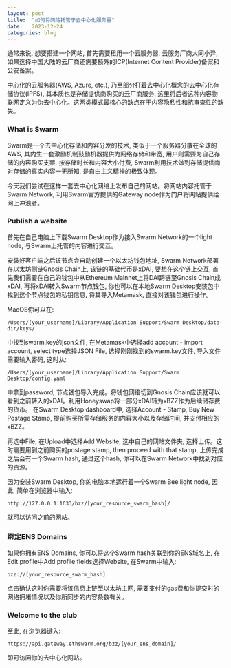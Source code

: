 ```yaml
---
layout: post
title:  "如何将网站托管于去中心化服务器"
date:   2023-12-24
categories: blog
---
```


通常来说, 想要搭建一个网站, 首先需要租用一个云服务器, 云服务厂商大同小异, 如果选择中国大陆的云厂商还需要额外的ICP(Internet Content Provider)备案和公安备案。

中心化的云服务器(AWS, Azure, etc.), 乃至部分打着去中心化概念的去中心化存储协议(IPFS), 其本质也是存储提供商购买的云厂商服务, 这里将后者这种内容物联网定义为伪去中心化。这两类模式最核心的缺点在于内容隐私性和抗审查性的缺失。

### What is Swarm
Swarm是一个去中心化存储和内容分发的技术, 类似于一个服务器分散在全球的AWS, 其内生一套激励机制鼓励机器提供为网络存储和带宽, 用户则需要为自己存储的内容购买支票, 按存储时长和内容大小付费, Swarm利用技术做到存储提供商对存储的真实内容一无所知, 是自由主义精神的极致体现。

今天我们尝试在这样一套去中心化网络上发布自己的网站。将网站内容托管于Swarm Network, 利用Swarm官方提供的Gateway node作为门户将网站提供给网上冲浪者。

### Publish a website
首先在自己电脑上下载Swarm Desktop作为接入Swarm Network的一个light node, 与Swarm上托管的内容进行交互。

安装好客户端之后该节点会自动创建一个以太坊钱包地址, Swarm Network部署在以太坊侧链Gnosis Chain上, 该链的基础代币是xDAI, 要想在这个链上交互, 首先我们需要在自己的钱包中从Ethereum Mainnet上将DAI跨链至Gnosis Chain成xDAI, 再将xDAI转入Swarm节点钱包, 你也可以在本地Swarm Desktop安装包中找到这个节点钱包的私钥信息, 将其导入Metamask, 直接对该钱包进行操作。

MacOS你可以在:
```
/Users/[your_username]/Library/Application Support/Swarm Desktop/data-dir/keys/
```
中找到swarm.key的json文件, 在Metamask中选择add account - import account, select type选择JSON File, 选择刚刚找到的swarm.key文件, 导入文件需要输入密码, 这时从:
```
/Users/[your_username]/Library/Application Support/Swarm Desktop/config.yaml
```
中拿到password, 节点钱包导入完成。将钱包网络切到Gnosis Chain应该就可以看到之前转入的xDAI。利用Honeyswap将一部分xDAI转为xBZZ作为后续储存费的货币。
在Swarm Desktop dashboard中, 选择Account - Stamp, Buy New Postage Stamp, 提前购买所需存储服务的内容大小以及存储时间, 并支付相应的xBZZ。

再选中File, 在Upload中选择Add Website, 选中自己的网站文件夹, 选择上传。这时需要用到之前购买的postage stamp, then proceed with that stamp, 上传完成之后会有一个Swarm hash, 通过这个hash, 你可以在Swarm Network中找到对应的资源。

因为安装Swarm Desktop, 你的电脑本地运行着一个Swarm Bee light node, 因此, 简单在浏览器中输入:
```
http://127.0.0.1:1633/bzz/[your_resource_swarm_hash]/
```
就可以访问之前的网站。

### 绑定ENS Domains
如果你拥有ENS Domains, 你可以将这个Swarm hash关联到你的ENS域名上, 在Edit profile中Add profile fields选择Website, 在Swarm中输入:
```
bzz://[your_resource_swarm_hash]
```
点击确认这时你需要将该信息上链至以太坊主网, 需要支付的gas费和你提交时的网络拥堵情况以及你所同步的内容条数有关。

### Welcome to the club
至此, 在浏览器键入:
```
https://api.gateway.ethswarm.org/bzz/[your_ens_domain]/
```
即可访问你的去中心化网站。
